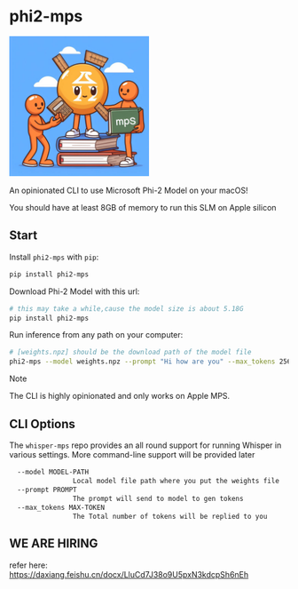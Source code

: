 # phi2-mps

<img src="./phi2_mps.jpeg" alt="image" width="50%" height="auto">

An opinionated CLI to use Microsoft Phi-2 Model on your macOS!

You should have at least 8GB of memory to run this SLM on Apple silicon 

## Start

Install `phi2-mps` with `pip`:

```bash
pip install phi2-mps
```

Download Phi-2 Model with this url:
```bash
# this may take a while,cause the model size is about 5.18G
pip install phi2-mps
```

Run inference from any path on your computer:

```bash
# [weights.npz] should be the download path of the model file
phi2-mps --model weights.npz --prompt "Hi how are you" --max_tokens 256
```

> [!NOTE]
> The CLI is highly opinionated and only works on Apple MPS.

## CLI Options

The `whisper-mps` repo provides an all round support for running Whisper in various settings. More command-line support will be provided later

```
  --model MODEL-PATH
                Local model file path where you put the weights file
  --prompt PROMPT
                The prompt will send to model to gen tokens    
  --max_tokens MAX-TOKEN
                The Total number of tokens will be replied to you
```

## WE ARE HIRING
refer here: https://daxiang.feishu.cn/docx/LluCd7J38o9U5pxN3kdcpSh6nEh